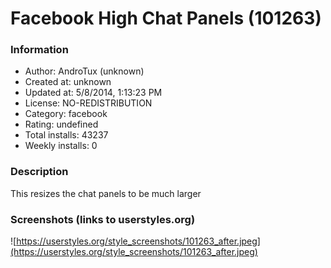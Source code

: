# Facebook High Chat Panels (101263)

### Information
- Author: AndroTux (unknown)
- Created at: unknown
- Updated at: 5/8/2014, 1:13:23 PM
- License: NO-REDISTRIBUTION
- Category: facebook
- Rating: undefined
- Total installs: 43237
- Weekly installs: 0


### Description
This resizes the chat panels to be much larger


### Screenshots (links to userstyles.org)
![https://userstyles.org/style_screenshots/101263_after.jpeg](https://userstyles.org/style_screenshots/101263_after.jpeg)


